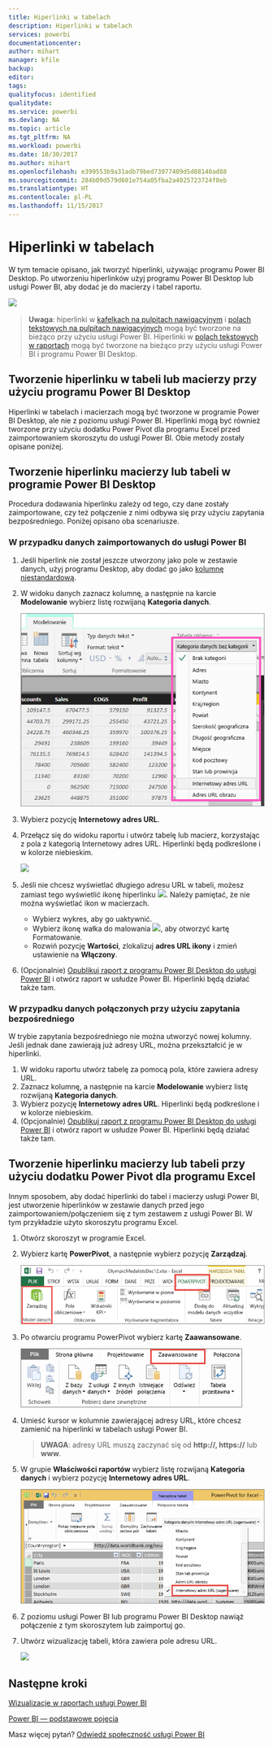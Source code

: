 ```yaml
---
title: Hiperlinki w tabelach
description: Hiperlinki w tabelach
services: powerbi
documentationcenter: 
author: mihart
manager: kfile
backup: 
editor: 
tags: 
qualityfocus: identified
qualitydate: 
ms.service: powerbi
ms.devlang: NA
ms.topic: article
ms.tgt_pltfrm: NA
ms.workload: powerbi
ms.date: 10/30/2017
ms.author: mihart
ms.openlocfilehash: e399553b9a31adb79bed73977409d5d88140ad88
ms.sourcegitcommit: 284b09d579d601e754a05fba2a4025723724f8eb
ms.translationtype: HT
ms.contentlocale: pl-PL
ms.lasthandoff: 11/15/2017
---
```

# <a name="hyperlinks-in-tables"></a>Hiperlinki w tabelach
W tym temacie opisano, jak tworzyć hiperlinki, używając programu Power BI Desktop. Po utworzeniu hiperlinków użyj programu Power BI Desktop lub usługi Power BI, aby dodać je do macierzy i tabel raportu. 

![](media/power-bi-hyperlinks-in-tables/hyperlinkedtable.png)

> **Uwaga**: hiperlinki w [kafelkach na pulpitach nawigacyjnym](service-dashboard-edit-tile.md) i [polach tekstowych na pulpitach nawigacyjnych](service-dashboard-add-widget.md) mogą być tworzone na bieżąco przy użyciu usługi Power BI. Hiperlinki w [polach tekstowych w raportach](service-add-hyperlink-to-text-box.md) mogą być tworzone na bieżąco przy użyciu usługi Power BI i programu Power BI Desktop.
> 
> 

## <a name="to-create-a-hyperlink-in-a-table-or-matrix-using-power-bi-desktop"></a>Tworzenie hiperlinku w tabeli lub macierzy przy użyciu programu Power BI Desktop
Hiperlinki w tabelach i macierzach mogą być tworzone w programie Power BI Desktop, ale nie z poziomu usługi Power BI. Hiperlinki mogą być również tworzone przy użyciu dodatku Power Pivot dla programu Excel przed zaimportowaniem skoroszytu do usługi Power BI. Obie metody zostały opisane poniżej.

## <a name="create-a-table-or-matrix-hyperlink-in-power-bi-desktop"></a>Tworzenie hiperlinku macierzy lub tabeli w programie Power BI Desktop
Procedura dodawania hiperlinku zależy od tego, czy dane zostały zaimportowane, czy też połączenie z nimi odbywa się przy użyciu zapytania bezpośredniego. Poniżej opisano oba scenariusze.

### <a name="for-data-imported-into-power-bi"></a>W przypadku danych zaimportowanych do usługi Power BI
1. Jeśli hiperlink nie został jeszcze utworzony jako pole w zestawie danych, użyj programu Desktop, aby dodać go jako [kolumnę niestandardową](desktop-common-query-tasks.md).
2. W widoku danych zaznacz kolumnę, a następnie na karcie **Modelowanie** wybierz listę rozwijaną **Kategoria danych**.
   
    ![](media/power-bi-hyperlinks-in-tables/pbi_data_category.png)
3. Wybierz pozycję **Internetowy adres URL**.
4. Przełącz się do widoku raportu i utwórz tabelę lub macierz, korzystając z pola z kategorią Internetowy adres URL. Hiperlinki będą podkreślone i w kolorze niebieskim.
   
    ![](media/power-bi-hyperlinks-in-tables/power-bi-table-with-hyperlinks2.png)
5. Jeśli nie chcesz wyświetlać długiego adresu URL w tabeli, możesz zamiast tego wyświetlić ikonę hiperlinku ![](media/power-bi-hyperlinks-in-tables/power-bi-hyperlink-icon.png). Należy pamiętać, że nie można wyświetlać ikon w macierzach.
   
   * Wybierz wykres, aby go uaktywnić.
   * Wybierz ikonę wałka do malowania ![](media/power-bi-hyperlinks-in-tables/power-bi-paintroller.png), aby otworzyć kartę Formatowanie.
   * Rozwiń pozycję **Wartości**, zlokalizuj **adres URL ikony** i zmień ustawienie na **Włączony**.
6. (Opcjonalnie) [Opublikuj raport z programu Power BI Desktop do usługi Power BI](guided-learning/publishingandsharing.yml#step-2) i otwórz raport w usłudze Power BI. Hiperlinki będą działać także tam.

### <a name="for-data-connected-with-directquery"></a>W przypadku danych połączonych przy użyciu zapytania bezpośredniego
W trybie zapytania bezpośredniego nie można utworzyć nowej kolumny.  Jeśli jednak dane zawierają już adresy URL, można przekształcić je w hiperlinki.

1. W widoku raportu utwórz tabelę za pomocą pola, które zawiera adresy URL.
2. Zaznacz kolumnę, a następnie na karcie **Modelowanie** wybierz listę rozwijaną **Kategoria danych**.
3. Wybierz pozycję **Internetowy adres URL**. Hiperlinki będą podkreślone i w kolorze niebieskim.
4. (Opcjonalnie) [Opublikuj raport z programu Power BI Desktop do usługi Power BI](guided-learning/publishingandsharing.yml#step-2) i otwórz raport w usłudze Power BI. Hiperlinki będą działać także tam.

## <a name="create-a-table-or-matrix-hyperlink-in-excel-power-pivot"></a>Tworzenie hiperlinku macierzy lub tabeli przy użyciu dodatku Power Pivot dla programu Excel
Innym sposobem, aby dodać hiperlinki do tabel i macierzy usługi Power BI, jest utworzenie hiperlinków w zestawie danych przed jego zaimportowaniem/połączeniem się z tym zestawem z usługi Power BI. W tym przykładzie użyto skoroszytu programu Excel.

1. Otwórz skoroszyt w programie Excel.
2. Wybierz kartę **PowerPivot**, a następnie wybierz pozycję **Zarządzaj**.
   
   ![](media/power-bi-hyperlinks-in-tables/createhyperlinkinpowerpivot2.png)
3. Po otwarciu programu PowerPivot wybierz kartę **Zaawansowane**.
   
   ![](media/power-bi-hyperlinks-in-tables/createhyperlinkinpowerpivot3.png)
4. Umieść kursor w kolumnie zawierającej adresy URL, które chcesz zamienić na hiperlinki w tabelach usługi Power BI.
   
   > **UWAGA**: adresy URL muszą zaczynać się od **http://, https://** lub **www**.
   > 
   > 
5. W grupie **Właściwości raportów** wybierz listę rozwijaną **Kategoria danych** i wybierz pozycję **Internetowy adres URL**. 
   
   ![](media/power-bi-hyperlinks-in-tables/createhyperlinksnew.png)
6. Z poziomu usługi Power BI lub programu Power BI Desktop nawiąż połączenie z tym skoroszytem lub zaimportuj go.
7. Utwórz wizualizację tabeli, która zawiera pole adresu URL.
   
   ![](media/power-bi-hyperlinks-in-tables/hyperlinksintables.gif)

## <a name="next-steps"></a>Następne kroki
[Wizualizacje w raportach usługi Power BI](power-bi-report-visualizations.md)

[Power BI — podstawowe pojęcia](service-basic-concepts.md)

Masz więcej pytań? [Odwiedź społeczność usługi Power BI](http://community.powerbi.com/)

